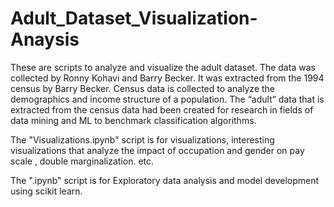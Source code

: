 # Adult_Dataset_Visualization-Anaysis

These are scripts to analyze and visualize the adult dataset. The data was collected by Ronny Kohavi and Barry Becker. It was extracted from the 1994 census by
Barry Becker. Census data is collected to analyze the demographics and income structure of a population. The “adult” data that is extracted from the census data had been created for research in fields of data mining and ML to benchmark classification algorithms.

The "Visualizations.ipynb" script is for visualizations, interesting visualizations that analyze the impact of occupation and gender on pay scale , double marginalization. etc.

The ".ipynb" script is for Exploratory data analysis and model development using scikit learn.
